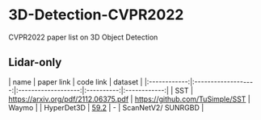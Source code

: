 # 3D-Detection-CVPR2022
CVPR2022 paper list on 3D Object Detection

## Lidar-only


|   name   | paper link | code link | dataset |
|:------------:|:-------------------:|:-------------------:|:----------:|:------------:| 
|     SST    |         https://arxiv.org/pdf/2112.06375.pdf        |          https://github.com/TuSimple/SST          |      Waymo     |
|    HyperDet3D   |         [59.2](https://arxiv.org/pdf/2204.05599.pdf)        |          -          |      ScanNetV2/ SUNRGBD     |
